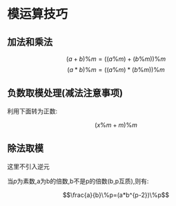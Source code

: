 # 模运算技巧

## 加法和乘法

$$(a+b)\% m = ((a\% m)+(b\% m))\% m$$
$$(a*b)\% m = ((a\% m)*(b\% m))\% m$$

## 负数取模处理(减法注意事项)


利用下面转为正数:

$$(x\%m+m)\%m$$

## 除法取模

这里不引入逆元

当$p$为素数,a为b的倍数,b不是p的倍数(b,p互质),则有:

$$\frac{a}{b}\%p=(a*b^{p-2})\%p$$

